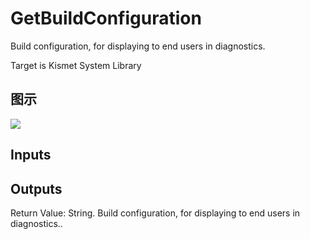 # GetBuildConfiguration

Build configuration, for displaying to end users in diagnostics.

Target is Kismet System Library

## 图示

![]($-20221218-18423914.png)

## Inputs

## Outputs

Return Value: String. Build configuration, for displaying to end users in diagnostics..

